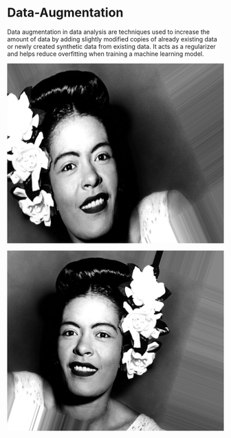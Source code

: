 # Data-Augmentation

Data augmentation in data analysis are techniques used to increase the amount of data by adding slightly modified copies of already existing data or newly created synthetic data from existing data. It acts as a regularizer and helps reduce overfitting when training a machine learning model.


![image1](https://raw.githubusercontent.com/Furkan179/Data-Augmentation/main/Data-Augmentation-Images/_0_7332.jpeg)

![image1](https://raw.githubusercontent.com/Furkan179/Data-Augmentation/main/Data-Augmentation-Images/_0_9628.jpeg)


